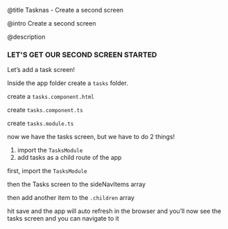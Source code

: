 @title
Tasknas - Create a second screen

@intro
Create a second screen

@description

### **LET'S GET OUR SECOND SCREEN STARTED** 

Let’s add a task screen!

Inside the app folder create a `tasks` folder.

create a `tasks.component.html`

<code-example path="tasknas/pt2/tasks.component.html" title="src/tasks/tasks.component.html" linenums="false"></code-example>

create `tasks.component.ts`

<code-example path="tasknas/pt2/tasks.component.ts" title="src/tasks/tasks.component.ts" linenums="false"></code-example>

create `tasks.module.ts`

<code-example path="tasknas/pt2/tasks.module.ts" title="src/tasks/tasks.module.ts" linenums="false"></code-example>

now we have the tasks screen, but we have to do 2 things! 

1. import the `TasksModule`
2. add tasks as a child route of the app 

first, import the `TasksModule`

<code-example path="tasknas/pt2/1.ts" linenums="false"></code-example>

then the Tasks screen to the sideNavItems array 

<code-example path="tasknas/pt2/2.ts" linenums="false"></code-example>

then add another item to the `.children` array

<code-example path="tasknas/pt2/3.ts" linenums="false"></code-example>

hit save and the app will auto refresh in the browser and you’ll now see the tasks screen and you can navigate to it 
